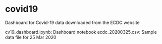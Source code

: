 # covid19
Dashboard for Covid-19 data downloaded from the ECDC website

cv19_dashboard.ipynb: Dashboard notebook
ecdc_20200325.csv: Sample data file for 25 Mar 2020
